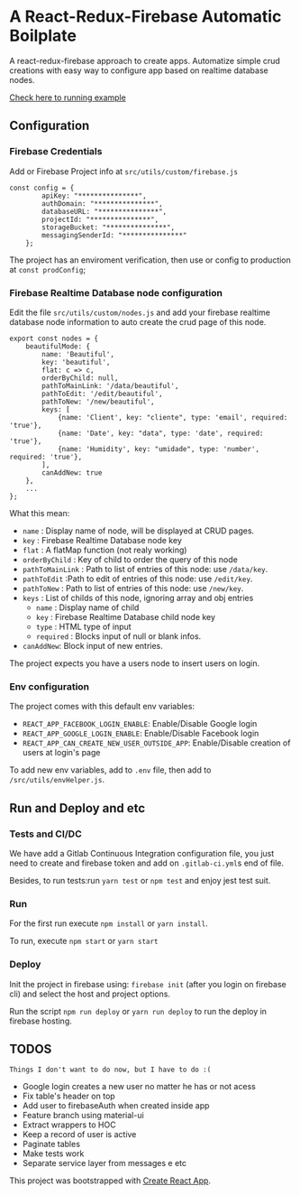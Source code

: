 # A React-Redux-Firebase Automatic Boilplate

A react-redux-firebase approach to create apps. Automatize simple crud creations with easy way to configure app based on realtime database nodes.

[Check here to running example](https://react-redux-firebase-ex.firebaseapp.com)

## Configuration

### Firebase Credentials

Add or Firebase Project info at `src/utils/custom/firebase.js`

```
const config = {
        apiKey: "***************",
        authDomain: "***************",
        databaseURL: "***************",
        projectId: "***************",
        storageBucket: "***************",
        messagingSenderId: "***************"
    };
```

The project has an enviroment verification, then use or config to production at `const prodConfig`;

### Firebase Realtime Database node configuration

Edit the file `src/utils/custom/nodes.js` and add your firebase realtime database node information to auto create the crud page of this node.

```
export const nodes = {
    beautifulMode: {
        name: 'Beautiful',
        key: 'beautiful',
        flat: c => c,
        orderByChild: null,
        pathToMainLink: '/data/beautiful',
        pathToEdit: '/edit/beautiful',
        pathToNew: '/new/beautiful',
        keys: [
            {name: 'Client', key: "cliente", type: 'email', required: 'true'},
            {name: 'Date', key: "data", type: 'date', required: 'true'},
            {name: 'Humidity', key: "umidade", type: 'number', required: 'true'},
        ],
        canAddNew: true
    },
    ...
};
```

What this mean:

- `name` : Display name of node, will be displayed at CRUD pages.
- `key` : Firebase Realtime Database node key
- `flat` : A flatMap function (not realy working)
- `orderByChild` : Key of child to order the query of this node
- `pathToMainLink` : Path to list of entries of this node: use `/data/key`.
- `pathToEdit` :Path to edit of entries of this node: use `/edit/key`.
- `pathToNew` : Path to list of entries of this node: use `/new/key`.
- `keys` :  List of childs of this node, ignoring array and obj entries
    - `name` : Display name of child
    - `key` : Firebase Realtime Database child node key
    - `type` : HTML type of input
    - `required` : Blocks input of null or blank infos.
- `canAddNew`: Block input of new entries.

The project expects you have a users node to insert users on login.

### Env configuration

The project comes with this default env variables:

- `REACT_APP_FACEBOOK_LOGIN_ENABLE`: Enable/Disable Google login
- `REACT_APP_GOOGLE_LOGIN_ENABLE`:  Enable/Disable Facebook login
- `REACT_APP_CAN_CREATE_NEW_USER_OUTSIDE_APP`:  Enable/Disable creation of users at login's page

To add new env variables, add to `.env` file, then add to `/src/utils/envHelper.js`.

## Run and Deploy and etc

### Tests and CI/DC

We have add a Gitlab Continuous Integration configuration file, you just need to create and firebase token and add on `.gitlab-ci.yml`s end of file.

Besides, to run tests:run `yarn test` or `npm test` and enjoy jest test suit.

### Run
For the first run execute `npm install` or `yarn install`.

To run, execute `npm start` or `yarn start`


### Deploy
Init the project in firebase using: `firebase init` (after you login on firebase cli) and select the host and project options.

Run the script `npm run deploy` or `yarn run deploy` to run the deploy in firebase hosting.

## TODOS

`Things I don't want to do now, but I have to do :(`

- Google login creates a new user no matter he has or not acess
- Fix table's header on top
- Add user to firebaseAuth when created inside app
- Feature branch using material-ui
- Extract wrappers to HOC
- Keep a record of user is active
- Paginate tables
- Make tests work
- Separate service layer from messages e etc

This project was bootstrapped with [Create React App](https://github.com/facebookincubator/create-react-app).

